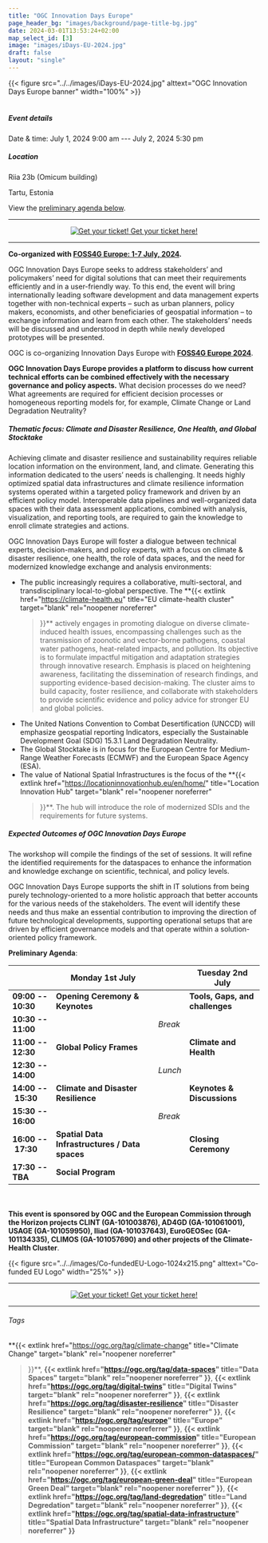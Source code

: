 ```yaml
---
title: "OGC Innovation Days Europe"
page_header_bg: "images/background/page-title-bg.jpg"
date: 2024-03-01T13:53:24+02:00
map_select_id: [3]
image: "images/iDays-EU-2024.jpg"
draft: false
layout: "single"
---
```


{{< figure
    src="../../images/iDays-EU-2024.jpg"
    alttext="OGC Innovation Days Europe banner"
    width="100%"
    >}}
<br><br>
##### Event details

Date & time: July 1, 2024 9:00 am --- July 2, 2024 5:30 pm

##### Location

Riia 23b (Omicum building)

Tartu, Estonia

View the [preliminary agenda below](#agenda).

<hr>
<center>
    <a href="https://pretix.eu/foss4ge2024/tartu/"
        class="btn btn-primary btn-lg"
        target="blank" rel="noopener noreferrer"
        style="padding:32px;margin-top:30px;margin-bottom:30px">
        <img src="https://2024.europe.foss4g.org/images/icon/ticket.png" alt="Get your ticket!">
    <span>Get your ticket here!</span></a>
</center>
<hr>

**Co-organized with [FOSS4G Europe: 1-7 July,
2024](https://2024.europe.foss4g.org/).**

OGC Innovation Days Europe seeks to address stakeholders’ and policymakers’ need for digital solutions that can meet their requirements efficiently and in a user-friendly way. To this end, the event will bring internationally leading software development and data management experts together with non-technical experts – such as urban planners, policy makers, economists, and other beneficiaries of geospatial information – to exchange information and learn from each other. The stakeholders’ needs will be discussed and understood in depth while newly developed prototypes will be presented.

OGC is co-organizing Innovation Days Europe with [**FOSS4G Europe 2024**](https://2024.europe.foss4g.org/).

**OGC Innovation Days Europe provides a platform to discuss how current technical efforts can be combined effectively with the necessary governance and policy aspects.** What decision processes do we need? What agreements are required for efficient decision processes or homogeneous reporting models for, for example, Climate Change or Land Degradation Neutrality?

##### Thematic focus: Climate and Disaster Resilience, One Health, and Global Stocktake

Achieving climate and disaster resilience and sustainability requires reliable location information on the environment, land, and climate. Generating this information dedicated to the users’ needs is challenging. It needs highly optimized spatial data infrastructures and climate resilience information systems operated within a targeted policy framework and driven by an efficient policy model. Interoperable data pipelines and well-organized data spaces with their data assessment applications, combined with analysis, visualization, and reporting tools, are required to gain the knowledge to enroll climate strategies and actions.

OGC Innovation Days Europe will foster a dialogue between technical experts, decision-makers, and policy experts, with a focus on climate & disaster resilience, one health, the role of data spaces, and the need for modernized knowledge exchange and analysis environments:

-   The public increasingly requires a collaborative, multi-sectoral,
    and transdisciplinary local-to-global perspective. The
    **{{<
        extlink href="https://climate-health.eu"
        title="EU climate-health cluster"
        target="blank"
        rel="noopener noreferrer"
    >}}**
    actively engages in promoting dialogue on
    diverse climate-induced health issues, encompassing challenges such
    as the transmission of zoonotic and vector-borne pathogens, coastal
    water pathogens, heat-related impacts, and pollution. Its objective
    is to formulate impactful mitigation and adaptation strategies
    through innovative research. Emphasis is placed on heightening
    awareness, facilitating the dissemination of research findings, and
    supporting evidence-based decision-making. The cluster aims to build
    capacity, foster resilience, and collaborate with stakeholders to
    provide scientific evidence and policy advice for stronger EU and
    global policies.
-   The United Nations Convention to Combat Desertification (UNCCD) will
    emphasize geospatial reporting Indicators, especially the
    Sustainable Development Goal (SDG) 15.3.1 Land Degradation
    Neutrality.
-   The Global Stocktake is in focus for the European Centre for
    Medium-Range Weather Forecasts (ECMWF) and the European Space Agency
    (ESA). 
-   The value of National Spatial Infrastructures is the focus of the
    **{{<
        extlink href="https://locationinnovationhub.eu/en/home/"
        title="Location Innovation Hub"
        target="blank"
        rel="noopener noreferrer"
    >}}**.
    The hub will introduce the role of
    modernized SDIs and the requirements for future systems. 

##### Expected Outcomes of OGC Innovation Days Europe

The workshop will compile the findings of the set of sessions. It will
refine the identified requirements for the dataspaces to enhance the
information and knowledge exchange on scientific, technical, and policy
levels. 

OGC Innovation Days Europe supports the shift in IT solutions from being purely technology-oriented to a more holistic approach that better accounts for the various needs of the stakeholders. The event will identify these needs and thus make an essential contribution to improving the direction of future technological developments, supporting operational setups that are driven by efficient governance models and that operate within a solution-oriented policy framework.

<a name="agenda"></a>
**Preliminary Agenda**:

|                    | Monday 1st July                               |           | Tuesday 2nd July                |
|--------------------|-----------------------------------------------|-----------|---------------------------------|
|**09:00 -- 10:30**  |**Opening Ceremony & Keynotes**                |           |**Tools, Gaps, and challenges**  |
|**10:30 -- 11:00**  |                                               | _Break_   |                                 |
|**11:00 -- 12:30**  |**Global Policy Frames**                       |           |**Climate and Health**           |
|**12:30 -- 14:00**  |                                               | _Lunch_   |                                 |
|**14:00 -- 15:30**  |**Climate and Disaster Resilience**            |           |**Keynotes & Discussions**       |
|**15:30 -- 16:00**  |                                               | _Break_   |                                 |
|**16:00 -- 17:30**  |**Spatial Data Infrastructures / Data spaces** |           |**Closing Ceremony**             |
|**17:30 -- TBA**    |**Social Program**                             |           |                                 |

<br><br>
**This event is sponsored by OGC and the European Commission
through the Horizon projects CLINT (GA-101003876), AD4GD (GA-101061001),
USAGE (GA-101059950), Iliad (GA-101037643), EuroGEOSec (GA-101134335),
CLIMOS (GA-101057690) and other projects of the Climate-Health
Cluster**.

{{< figure
    src="../../images/Co-fundedEU-Logo-1024x215.png"
    alttext="Co-funded EU Logo"
    width="25%"
    >}}

<hr>
<center>
    <a href="https://pretix.eu/foss4ge2024/tartu/"
        class="btn btn-primary btn-lg"
        target="blank" rel="noopener noreferrer"
        style="padding:32px;margin-top:30px;margin-bottom:30px">
        <img src="https://2024.europe.foss4g.org/images/icon/ticket.png" alt="Get your ticket!">
    <span>Get your ticket here!</span></a>
</center>
<hr>


###### Tags

**{{<
    extlink href="https://ogc.org/tag/climate-change"
    title="Climate Change"
    target="blank"
    rel="noopener noreferrer"
>}}**,
**{{<
    extlink href="https://ogc.org/tag/data-spaces"
    title="Data Spaces"
    target="blank"
    rel="noopener noreferrer"
>}}**,
**{{<
    extlink href="https://ogc.org/tag/digital-twins"
    title="Digital Twins"
    target="blank"
    rel="noopener noreferrer"
>}}**,
**{{<
    extlink href="https://ogc.org/tag/disaster-resilience"
    title="Disaster Resilience"
    target="blank"
    rel="noopener noreferrer"
>}}**,
**{{<
    extlink href="https://ogc.org/tag/europe"
    title="Europe"
    target="blank"
    rel="noopener noreferrer"
>}}**,
**{{<
    extlink href="https://ogc.org/tag/european-commission"
    title="European Commission"
    target="blank"
    rel="noopener noreferrer"
>}}**,
**{{<
    extlink href="https://ogc.org/tag/european-common-dataspaces/"
    title="European Common Dataspaces"
    target="blank"
    rel="noopener noreferrer"
>}}**,
**{{<
    extlink href="https://ogc.org/tag/european-green-deal"
    title="European Green Deal"
    target="blank"
    rel="noopener noreferrer"
>}}**,
**{{<
    extlink href="https://ogc.org/tag/land-degredation"
    title="Land Degredation"
    target="blank"
    rel="noopener noreferrer"
>}}**,
**{{<
    extlink href="https://ogc.org/tag/spatial-data-infrastructure"
    title="Spatial Data Infrastructure"
    target="blank"
    rel="noopener noreferrer"
>}}**
